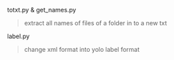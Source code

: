 totxt.py & get_names.py   
>  extract all names of files of a folder in to a new txt


label.py  
>  change xml format into yolo label format
